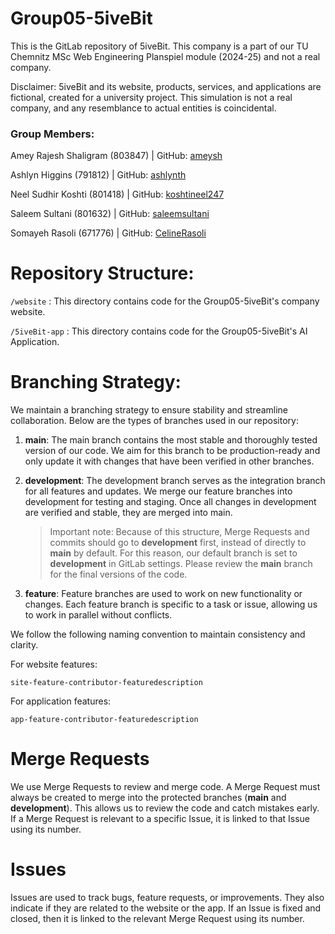 # Group05-5iveBit

This is the GitLab repository of 5iveBit. This company is a part of our TU Chemnitz MSc Web Engineering Planspiel module (2024-25) and not a real company.

Disclaimer: 5iveBit and its website, products, services, and applications are fictional, created for a university project. This simulation is not a real company, and any resemblance to actual entities is coincidental.

### Group Members:

Amey Rajesh Shaligram (803847)
| GitHub: [ameysh](https://github.com/ameysh)

Ashlyn Higgins (791812) | GitHub: [ashlynth](https://github.com/ashlynth)

Neel Sudhir Koshti (801418) | GitHub: [koshtineel247](https://github.com/koshtineel247)

Saleem Sultani (801632) | GitHub: [saleemsultani](https://github.com/saleemsultani)

Somayeh Rasoli (671776) | GitHub: [CelineRasoli](https://github.com/CelineRasoli)

# Repository Structure:

`/website` : This directory contains code for the Group05-5iveBit's company website.

`/5iveBit-app` : This directory contains code for the Group05-5iveBit's AI Application.

# Branching Strategy:

We maintain a branching strategy to ensure stability and streamline collaboration. Below are the types of branches used in our repository:

1. **main**: The main branch contains the most stable and thoroughly tested version of our code. We aim for this branch to be production-ready and only update it with changes that have been verified in other branches.

2. **development**: The development branch serves as the integration branch for all features and updates. We merge our feature branches into development for testing and staging. Once all changes in development are verified and stable, they are merged into main.

   > Important note: Because of this structure, Merge Requests and commits should go to **development** first, instead of directly to **main** by default. For this reason, our default branch is set to **development** in GitLab settings. Please review the **main** branch for the final versions of the code.

3. **feature**: Feature branches are used to work on new functionality or changes. Each feature branch is specific to a task or issue, allowing us to work in parallel without conflicts.

We follow the following naming convention to maintain consistency and clarity.

For website features:

`site-feature-contributor-featuredescription`

For application features:

`app-feature-contributor-featuredescription`

# Merge Requests

We use Merge Requests to review and merge code. A Merge Request must always be created to merge into the protected branches (**main** and **development**). This allows us to review the code and catch mistakes early. If a Merge Request is relevant to a specific Issue, it is linked to that Issue using its number.

# Issues

Issues are used to track bugs, feature requests, or improvements. They also indicate if they are related to the website or the app. If an Issue is fixed and closed, then it is linked to the relevant Merge Request using its number.
